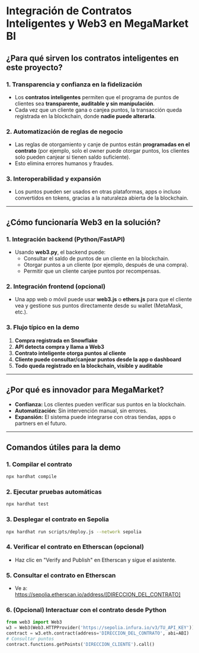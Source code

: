 # Integración de Contratos Inteligentes y Web3 en MegaMarket BI

## ¿Para qué sirven los contratos inteligentes en este proyecto?

### 1. Transparencia y confianza en la fidelización

- Los **contratos inteligentes** permiten que el programa de puntos de clientes sea **transparente, auditable y sin manipulación**.
- Cada vez que un cliente gana o canjea puntos, la transacción queda registrada en la blockchain, donde **nadie puede alterarla**.

### 2. Automatización de reglas de negocio

- Las reglas de otorgamiento y canje de puntos están **programadas en el contrato** (por ejemplo, solo el owner puede otorgar puntos, los clientes solo pueden canjear si tienen saldo suficiente).
- Esto elimina errores humanos y fraudes.

### 3. Interoperabilidad y expansión

- Los puntos pueden ser usados en otras plataformas, apps o incluso convertidos en tokens, gracias a la naturaleza abierta de la blockchain.

---

## ¿Cómo funcionaría Web3 en la solución?

### 1. Integración backend (Python/FastAPI)

- Usando **web3.py**, el backend puede:
  - Consultar el saldo de puntos de un cliente en la blockchain.
  - Otorgar puntos a un cliente (por ejemplo, después de una compra).
  - Permitir que un cliente canjee puntos por recompensas.

### 2. Integración frontend (opcional)

- Una app web o móvil puede usar **web3.js** o **ethers.js** para que el cliente vea y gestione sus puntos directamente desde su wallet (MetaMask, etc.).

### 3. Flujo típico en la demo

1. **Compra registrada en Snowflake**
2. **API detecta compra y llama a Web3**
3. **Contrato inteligente otorga puntos al cliente**
4. **Cliente puede consultar/canjear puntos desde la app o dashboard**
5. **Todo queda registrado en la blockchain, visible y auditable**

---

## ¿Por qué es innovador para MegaMarket?

- **Confianza:** Los clientes pueden verificar sus puntos en la blockchain.
- **Automatización:** Sin intervención manual, sin errores.
- **Expansión:** El sistema puede integrarse con otras tiendas, apps o partners en el futuro.

---

## Comandos útiles para la demo

### 1. Compilar el contrato

```bash
npx hardhat compile
```

### 2. Ejecutar pruebas automáticas

```bash
npx hardhat test
```

### 3. Desplegar el contrato en Sepolia

```bash
npx hardhat run scripts/deploy.js --network sepolia
```

### 4. Verificar el contrato en Etherscan (opcional)

- Haz clic en "Verify and Publish" en Etherscan y sigue el asistente.

### 5. Consultar el contrato en Etherscan

- Ve a: https://sepolia.etherscan.io/address/[DIRECCION_DEL_CONTRATO]

### 6. (Opcional) Interactuar con el contrato desde Python

```python
from web3 import Web3
w3 = Web3(Web3.HTTPProvider('https://sepolia.infura.io/v3/TU_API_KEY'))
contract = w3.eth.contract(address='DIRECCION_DEL_CONTRATO', abi=ABI)
# Consultar puntos
contract.functions.getPoints('DIRECCION_CLIENTE').call()
```
